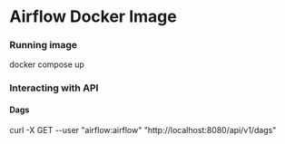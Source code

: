 # Airflow Docker Image
### Running image
docker compose up

### Interacting with API
#### Dags
curl -X GET --user "airflow:airflow" "http://localhost:8080/api/v1/dags"
